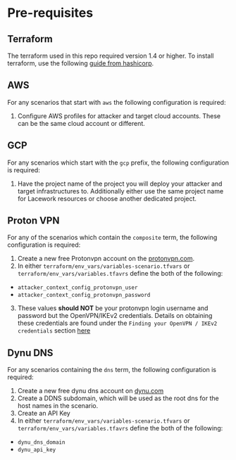# Pre-requisites

## Terraform

The terraform used in this repo required version 1.4 or higher. To install terraform, use the following [guide from hashicorp](https://developer.hashicorp.com/terraform/tutorials/aws-get-started/install-cli).

## AWS

For any scenarios that start with  `aws` the following configuration is required:

1. Configure AWS profiles for attacker and target cloud accounts. These can be the same cloud account or different.

## GCP

For any scenarios which start with the `gcp` prefix, the following configuration is required:

1. Have the project name of the project you will deploy your attacker and target infrastructures to. Additionally either use the same project name for Lacework resources or choose another dedicated project.

## Proton VPN

For any of the scenarios which contain the `composite` term, the following configuration is required:

1. Create a new free Protonvpn account on the [protonvpn.com](https://protonvpn.com/).
2. In either `terraform/env_vars/variables-scenario.tfvars` or `terraform/env_vars/variables.tfavrs` define the both of the following:
* `attacker_context_config_protonvpn_user` 
* `attacker_context_config_protonvpn_password` 
3. These values **should NOT** be your protonvpn login username and password but the OpenVPN/IKEv2 credentials. Details on obtaining these credentials are found under the `Finding your OpenVPN / IKEv2 credentials` section [here](https://protonvpn.com/support/vpn-login/#:~:text=Note%3A%20For%20existing%20Proton%20Mail,the%20top%20right%20hand%20corner.)

## Dynu DNS

For any scenarios containing the `dns` term, the following configuration is required:

1. Create a new free dynu dns account on [dynu.com](https://www.dynu.com/)
2. Create a DDNS subdomain, which will be used as the root dns for the host names in the scenario.
3. Create an API Key
4. In either `terraform/env_vars/variables-scenario.tfvars` or `terraform/env_vars/variables.tfavrs` define the both of the following:
* `dynu_dns_domain`
* `dynu_api_key`
